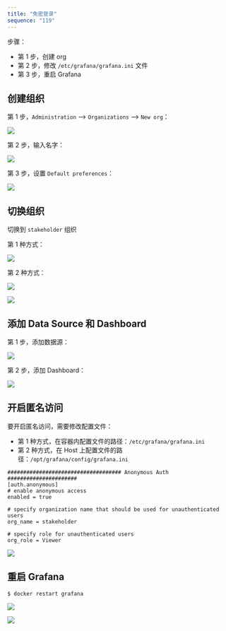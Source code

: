 ```yaml
---
title: "免密登录"
sequence: "119"
---
```


步骤：

- 第 1 步，创建 org
- 第 2 步，修改 `/etc/grafana/grafana.ini` 文件
- 第 3 步，重启 Grafana

## 创建组织

第 1 步，`Administration` --> `Organizations` --> `New org`：

![](/assets/images/grafana/grafana-administration-organizations-new-org.png)

第 2 步，输入名字：

![](/assets/images/grafana/grafana-administration-organizations-org-name.png)

第 3 步，设置 `Default preferences`：

![](/assets/images/grafana/grafana-administration-organizations-default-preferences.png)

## 切换组织

切换到 `stakeholder` 组织

第 1 种方式：

![](/assets/images/grafana/grafana-dashboard-change-org.png)

第 2 种方式：

![](/assets/images/grafana/grafana-user-profile.png)

![](/assets/images/grafana/grafana-user-profile-select-organisation.png)

## 添加 Data Source 和 Dashboard

第 1 步，添加数据源：

![](/assets/images/grafana/stakeholder-data-sources-prometheus.png)

第 2 步，添加 Dashboard：

![](/assets/images/grafana/stakeholder-import-dashboard.png)


## 开启匿名访问

要开启匿名访问，需要修改配置文件：

- 第 1 种方式，在容器内配置文件的路径：`/etc/grafana/grafana.ini`
- 第 2 种方式，在 Host 上配置文件的路径：`/opt/grafana/config/grafana.ini`

```text
#################################### Anonymous Auth ######################
[auth.anonymous]
# enable anonymous access
enabled = true

# specify organization name that should be used for unauthenticated users
org_name = stakeholder

# specify role for unauthenticated users
org_role = Viewer
```

![](/assets/images/grafana/grafana-config-anonymous-auth.png)

## 重启 Grafana

```text
$ docker restart grafana
```

![](/assets/images/grafana/grafana-dashboard-auth-anonymous-view-01.png)

![](/assets/images/grafana/grafana-dashboard-auth-anonymous-view-02.png)
